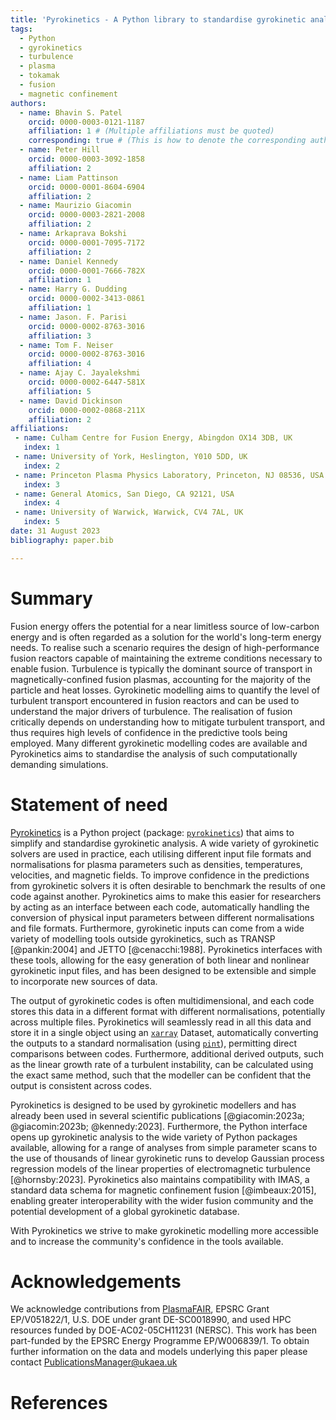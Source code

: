 ```yaml
---
title: 'Pyrokinetics - A Python library to standardise gyrokinetic analysis'
tags:
  - Python
  - gyrokinetics
  - turbulence
  - plasma
  - tokamak
  - fusion
  - magnetic confinement
authors:
  - name: Bhavin S. Patel
    orcid: 0000-0003-0121-1187
    affiliation: 1 # (Multiple affiliations must be quoted)
    corresponding: true # (This is how to denote the corresponding author)
  - name: Peter Hill
    orcid: 0000-0003-3092-1858
    affiliation: 2
  - name: Liam Pattinson
    orcid: 0000-0001-8604-6904
    affiliation: 2
  - name: Maurizio Giacomin
    orcid: 0000-0003-2821-2008
    affiliation: 2
  - name: Arkaprava Bokshi
    orcid: 0000-0001-7095-7172
    affiliation: 2
  - name: Daniel Kennedy
    orcid: 0000-0001-7666-782X
    affiliation: 1
  - name: Harry G. Dudding
    orcid: 0000-0002-3413-0861
    affiliation: 1
  - name: Jason. F. Parisi
    orcid: 0000-0002-8763-3016
    affiliation: 3
  - name: Tom F. Neiser
    orcid: 0000-0002-8763-3016
    affiliation: 4
  - name: Ajay C. Jayalekshmi
    orcid: 0000-0002-6447-581X
    affiliation: 5
  - name: David Dickinson
    orcid: 0000-0002-0868-211X
    affiliation: 2
affiliations:
 - name: Culham Centre for Fusion Energy, Abingdon OX14 3DB, UK
   index: 1
 - name: University of York, Heslington, Y010 5DD, UK 
   index: 2
 - name: Princeton Plasma Physics Laboratory, Princeton, NJ 08536, USA
   index: 3
 - name: General Atomics, San Diego, CA 92121, USA
   index: 4
 - name: University of Warwick, Warwick, CV4 7AL, UK
   index: 5
date: 31 August 2023
bibliography: paper.bib

---
```


# Summary

Fusion energy offers the potential for a near limitless source of low-carbon energy and is often 
regarded as a solution for the world's long-term energy needs. To realise such a scenario requires
the design of high-performance fusion reactors capable of maintaining the extreme conditions
necessary to enable fusion. Turbulence is typically the dominant source of transport in magnetically-confined fusion
plasmas, accounting for the majority of the particle and heat losses. Gyrokinetic modelling aims to 
quantify the level of turbulent transport encountered in fusion reactors and can be used to understand the 
major drivers of turbulence. The realisation of fusion critically depends on understanding how to
mitigate turbulent transport, and thus requires high levels of confidence in the predictive tools being
employed. Many different gyrokinetic modelling codes are available and Pyrokinetics aims to
standardise the analysis of such computationally demanding simulations.

# Statement of need

[Pyrokinetics](https://github.com/pyro-kinetics/pyrokinetics) is a Python project (package: 
[`pyrokinetics`](https://pypi.org/project/pyrokinetics/))
that aims to simplify and standardise gyrokinetic analysis. A wide 
variety of gyrokinetic solvers are used in practice, each utilising different input file formats and
normalisations for plasma parameters such as densities, temperatures, velocities,
and magnetic fields. To improve confidence in the predictions from gyrokinetic solvers it is often 
desirable to benchmark the results of one code against another. Pyrokinetics aims to make this
easier for researchers by acting as an interface between each code, automatically
handling the conversion of physical input parameters between different normalisations
and file formats. Furthermore, gyrokinetic inputs can come from a
wide variety of modelling tools outside gyrokinetics, such as TRANSP [@pankin:2004] and JETTO [@cenacchi:1988]. 
Pyrokinetics interfaces with these tools, allowing for the easy generation of both linear and nonlinear gyrokinetic 
input files, and has been designed to be extensible and simple to incorporate new sources of data. 

The output of gyrokinetic codes is often multidimensional, and each code stores this data in a
different format with different normalisations, potentially across multiple files. Pyrokinetics will seamlessly read in
all this data and store it in a single object using an [`xarray`](https://pypi.org/project/xarray/) Dataset,
automatically converting the outputs to a standard normalisation (using [`pint`](https://pypi.org/project/Pint/)),
permitting direct comparisons between codes. Furthermore, additional derived
outputs, such as the linear growth rate of a turbulent instability, can be calculated using the exact
same method, such that the modeller can be confident that the output is consistent across codes.

Pyrokinetics is designed to be used by gyrokinetic modellers and has already been used in several
scientific publications [@giacomin:2023a; @giacomin:2023b; @kennedy:2023]. Furthermore, the 
Python interface opens up gyrokinetic analysis to the wide variety of Python packages available,
allowing for a range of analyses from simple parameter scans to the use of
thousands of linear gyrokinetic runs to develop Gaussian process regression models of the
linear properties of electromagnetic turbulence [@hornsby:2023]. Pyrokinetics also maintains 
compatibility with IMAS, a standard data schema for magnetic confinement fusion [@imbeaux:2015], enabling
greater interoperability with the wider fusion community and the potential development of a global gyrokinetic
database.

With Pyrokinetics we strive to make gyrokinetic modelling more accessible and to increase the
community's confidence in the tools available.


# Acknowledgements

We acknowledge contributions from [PlasmaFAIR](https://plasmafair.github.io), EPSRC Grant EP/V051822/1, U.S. DOE under 
grant DE-SC0018990, and used HPC resources funded by DOE-AC02-05CH11231 (NERSC). This work has been part-funded by 
the EPSRC Energy Programme EP/W006839/1. To obtain further information on the data and models underlying this paper
please contact PublicationsManager@ukaea.uk

# References
